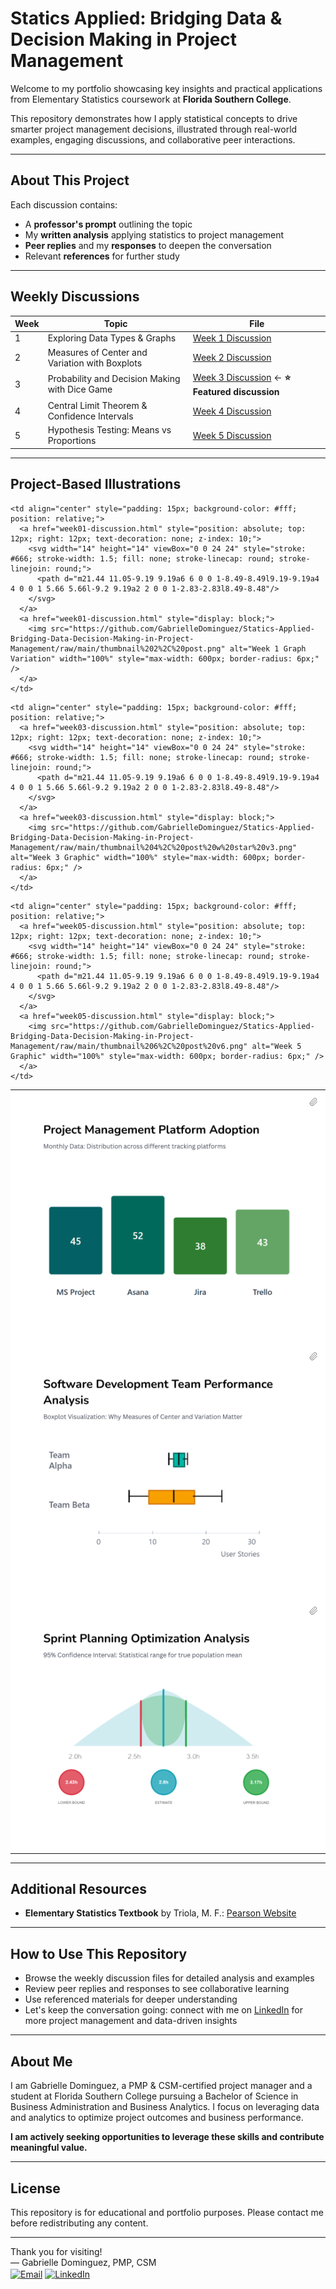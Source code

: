 # Statics Applied: Bridging Data & Decision Making in Project Management

Welcome to my portfolio showcasing key insights and practical applications from Elementary Statistics coursework at **Florida Southern College**.

This repository demonstrates how I apply statistical concepts to drive smarter project management decisions, illustrated through real-world examples, engaging discussions, and collaborative peer interactions.

---

## About This Project

Each discussion contains:  
- A **professor's prompt** outlining the topic  
- My **written analysis** applying statistics to project management  
- **Peer replies** and my **responses** to deepen the conversation  
- Relevant **references** for further study  

---

## Weekly Discussions

| Week | Topic                                       | File                                    |
|------|---------------------------------------------|-----------------------------------------|
| 1    | Exploring Data Types & Graphs               | [Week 1 Discussion](week01-discussion.md) |
| 2    | Measures of Center and Variation with Boxplots | [Week 2 Discussion](week02-discussion.md) |
| 3    | Probability and Decision Making with Dice Game | [Week 3 Discussion](week03-discussion.md) ← **⭐ Featured discussion** |
| 4    | Central Limit Theorem & Confidence Intervals | [Week 4 Discussion](week04-discussion.md) |
| 5    | Hypothesis Testing: Means vs Proportions    | [Week 5 Discussion](week05-discussion.md) |

---

## Project-Based Illustrations

<table style="width: 100%; table-layout: fixed;">
  <!-- Week 1 -->
  <tr>
    <td align="center" style="padding: 15px; background-color: #fff; position: relative;">
      <a href="week01-discussion.html" style="position: absolute; top: 12px; right: 12px; text-decoration: none; z-index: 10;">
        <svg width="14" height="14" viewBox="0 0 24 24" style="stroke: #666; stroke-width: 1.5; fill: none; stroke-linecap: round; stroke-linejoin: round;">
          <path d="m21.44 11.05-9.19 9.19a6 6 0 0 1-8.49-8.49l9.19-9.19a4 4 0 0 1 5.66 5.66l-9.2 9.19a2 2 0 0 1-2.83-2.83l8.49-8.48"/>
        </svg>
      </a>
      <a href="week01-discussion.html" style="display: block;">
        <img src="https://github.com/GabrielleDominguez/Statics-Applied-Bridging-Data-Decision-Making-in-Project-Management/raw/main/thumbnail%201%2C%20post.png" alt="Week 1 Graphic" width="100%" style="max-width: 600px; border-radius: 6px;" />
      </a>
    </td>

    <td align="center" style="padding: 15px; background-color: #fff; position: relative;">
      <a href="week01-discussion.html" style="position: absolute; top: 12px; right: 12px; text-decoration: none; z-index: 10;">
        <svg width="14" height="14" viewBox="0 0 24 24" style="stroke: #666; stroke-width: 1.5; fill: none; stroke-linecap: round; stroke-linejoin: round;">
          <path d="m21.44 11.05-9.19 9.19a6 6 0 0 1-8.49-8.49l9.19-9.19a4 4 0 0 1 5.66 5.66l-9.2 9.19a2 2 0 0 1-2.83-2.83l8.49-8.48"/>
        </svg>
      </a>
      <a href="week01-discussion.html" style="display: block;">
        <img src="https://github.com/GabrielleDominguez/Statics-Applied-Bridging-Data-Decision-Making-in-Project-Management/raw/main/thumbnail%202%2C%20post.png" alt="Week 1 Graph Variation" width="100%" style="max-width: 600px; border-radius: 6px;" />
      </a>
    </td>
  </tr>

  <!-- Week 2 and 3 -->
  <tr>
    <td align="center" style="padding: 15px; background-color: #fff; position: relative;">
      <a href="week02-discussion.html" style="position: absolute; top: 12px; right: 12px; text-decoration: none; z-index: 10;">
        <svg width="14" height="14" viewBox="0 0 24 24" style="stroke: #666; stroke-width: 1.5; fill: none; stroke-linecap: round; stroke-linejoin: round;">
          <path d="m21.44 11.05-9.19 9.19a6 6 0 0 1-8.49-8.49l9.19-9.19a4 4 0 0 1 5.66 5.66l-9.2 9.19a2 2 0 0 1-2.83-2.83l8.49-8.48"/>
        </svg>
      </a>
      <a href="week02-discussion.html" style="display: block;">
        <img src="https://github.com/GabrielleDominguez/Statics-Applied-Bridging-Data-Decision-Making-in-Project-Management/raw/main/thumbnail%203%2C%20post.png" alt="Week 2 Graphic" width="100%" style="max-width: 600px; border-radius: 6px;" />
      </a>
    </td>

    <td align="center" style="padding: 15px; background-color: #fff; position: relative;">
      <a href="week03-discussion.html" style="position: absolute; top: 12px; right: 12px; text-decoration: none; z-index: 10;">
        <svg width="14" height="14" viewBox="0 0 24 24" style="stroke: #666; stroke-width: 1.5; fill: none; stroke-linecap: round; stroke-linejoin: round;">
          <path d="m21.44 11.05-9.19 9.19a6 6 0 0 1-8.49-8.49l9.19-9.19a4 4 0 0 1 5.66 5.66l-9.2 9.19a2 2 0 0 1-2.83-2.83l8.49-8.48"/>
        </svg>
      </a>
      <a href="week03-discussion.html" style="display: block;">
        <img src="https://github.com/GabrielleDominguez/Statics-Applied-Bridging-Data-Decision-Making-in-Project-Management/raw/main/thumbnail%204%2C%20post%20w%20star%20v3.png" alt="Week 3 Graphic" width="100%" style="max-width: 600px; border-radius: 6px;" />
      </a>
    </td>
  </tr>

  <!-- Week 4 and 5 -->
  <tr>
    <td align="center" style="padding: 15px; background-color: #fff; position: relative;">
      <a href="week04-discussion.html" style="position: absolute; top: 12px; right: 12px; text-decoration: none; z-index: 10;">
        <svg width="14" height="14" viewBox="0 0 24 24" style="stroke: #666; stroke-width: 1.5; fill: none; stroke-linecap: round; stroke-linejoin: round;">
          <path d="m21.44 11.05-9.19 9.19a6 6 0 0 1-8.49-8.49l9.19-9.19a4 4 0 0 1 5.66 5.66l-9.2 9.19a2 2 0 0 1-2.83-2.83l8.49-8.48"/>
        </svg>
      </a>
      <a href="week04-discussion.html" style="display: block;">
        <img src="https://github.com/GabrielleDominguez/Statics-Applied-Bridging-Data-Decision-Making-in-Project-Management/raw/main/thumbnail%205%2C%20post%20%28final%20v2%29.png" alt="Week 4 Graphic" width="100%" style="max-width: 600px; border-radius: 6px;" />
      </a>
    </td>

    <td align="center" style="padding: 15px; background-color: #fff; position: relative;">
      <a href="week05-discussion.html" style="position: absolute; top: 12px; right: 12px; text-decoration: none; z-index: 10;">
        <svg width="14" height="14" viewBox="0 0 24 24" style="stroke: #666; stroke-width: 1.5; fill: none; stroke-linecap: round; stroke-linejoin: round;">
          <path d="m21.44 11.05-9.19 9.19a6 6 0 0 1-8.49-8.49l9.19-9.19a4 4 0 0 1 5.66 5.66l-9.2 9.19a2 2 0 0 1-2.83-2.83l8.49-8.48"/>
        </svg>
      </a>
      <a href="week05-discussion.html" style="display: block;">
        <img src="https://github.com/GabrielleDominguez/Statics-Applied-Bridging-Data-Decision-Making-in-Project-Management/raw/main/thumbnail%206%2C%20post%20v6.png" alt="Week 5 Graphic" width="100%" style="max-width: 600px; border-radius: 6px;" />
      </a>
    </td>
  </tr>
</table>

<style>
svg {
  width: 14px;
  height: 14px;
}

@media (hover: hover) and (pointer: fine) {
  a[href*="week"] img {
    transition: all 0.3s ease;
  }

  a[href*="week"]:hover img {
    filter: brightness(0.88);
  }

  a[href*="week"][style*="position: absolute"] svg {
    transition: all 0.3s ease;
  }

  a[href*="week"][style*="position: absolute"]:hover svg {
    opacity: 1;
    stroke: #333;
    transform: scale(1.1);
  }
}

@media (max-width: 768px) {
  svg {
    width: 10px;
    height: 10px;
  }

  a[href*="week"]:hover img {
    filter: none;
    transform: none;
    opacity: 1;
  }

  a[href*="week"]:hover svg {
    transform: none;
  }

  a[href*="week"][style*="position: absolute"] {
    padding: 12px;
    margin: -12px;
  }
}
</style>

---

## Additional Resources

- **Elementary Statistics Textbook** by Triola, M. F.: [Pearson Website](https://www.pearson.com/en-us/subject-catalog/p/elementary-statistics/P200000006399/9780137366446)

---

## How to Use This Repository

- Browse the weekly discussion files for detailed analysis and examples  
- Review peer replies and responses to see collaborative learning  
- Use referenced materials for deeper understanding  
- Let's keep the conversation going: connect with me on [LinkedIn](https://www.linkedin.com/in/gabrielle-r-dominguez) for more project management and data-driven insights

---

## About Me

I am Gabrielle Dominguez, a PMP & CSM-certified project manager and a student at Florida Southern College pursuing a Bachelor of Science in Business Administration and Business Analytics. I focus on leveraging data and analytics to optimize project outcomes and business performance.

**I am actively seeking opportunities to leverage these skills and contribute meaningful value.**

---

## License

This repository is for educational and portfolio purposes. Please contact me before redistributing any content.

---

Thank you for visiting!  
— Gabrielle Dominguez, PMP, CSM  
[<img src="https://img.icons8.com/color/48/gmail-new.png" alt="Email" width="20" height="20" style="vertical-align:middle;">](mailto:gabrielledominguez05@gmail.com)
[<img src="https://upload.wikimedia.org/wikipedia/commons/c/ca/LinkedIn_logo_initials.png" alt="LinkedIn" width="20" height="20" style="vertical-align:middle;">](https://www.linkedin.com/in/gabrielle-r-dominguez)

